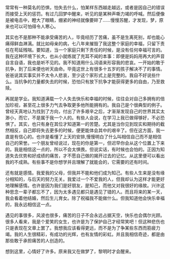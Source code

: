 



常常有一种莫名的恐惧，怕失去什么，怕某样东西越走越远，或者是因自己的错误而接受上天的惩罚。有过几回梦中醒来，听见的是某种声嘶力竭的呼喊。然后便像是被电击中，瞪大了眼睛，绷紧的神经就像要碎了……慢慢苏醒，才发现，梦，原来也可以可怕得令人寒心。


其实也不是那种不能承受痛苦的人，毕竟经历了苦痛，虽不是生离死别，却也能心痛得鲜血淋漓。就比如母亲的病，七八年来摧毁了我这整个家庭的幸福，只留下责任在苟延残喘。要知道，当一个家庭只剩下责任的时候，是没有任何幸福可言的。我在这种环境下长大，也从小就练就了充耳不闻的本事：即便是妈妈用再大的声音自言自语，我也是听不见的。我不知道用什么词语来形容我的悲哀。一开始的敢于抗争，到了后来便也听天由命。毕竟这世上有很多十五岁的孩子解决不了的事情。爸爸说其实事实并不太令人悲哀，至少这个家形式上是完整的。我自不好说些什么。当抗争的力量都失去的时候，恐怕只有放下抗争才能获得更多的自由，乃至救赎。

再就是学业。我知道满载一个人失去快乐和幸福的时候，往往会对自己多拥有的倍加珍视，甚至花上很多力气去争取更多他所能拥有的。我自己是个很典型的例子。曾经天真地认为找到了方向，付出了许多艰辛之后，才渐渐发现自己的世界其实太渺小，而它，不是属于我一个人的。有些人会说，在学习上我已做得够好，不必恐惧了。其实，也只有身在其位才知道第一的苦楚。尤其是当你见到现实和期待的截然相反，自己即将失去更多的时候，便更能体会其中的艰辛了。但在这方面，我一直是有信心的。也许是看懂了上天的安排,慢慢明白了什么叫相信自己而不是相信自己的荣誉。一个朋友曾经说过，现在的你是第一，但迟早你会从这个位置上下来的。我是相信这一点的，所以不会太惧畏。但说实话，有时候也会怕的。正因为知道失去优势和好成绩的痛苦，才不愿自己做的揭开过去的记忆。从这里便可以看出我的不成熟。有些事不是你想学并且理解了就能会的，它需要的还有时间。

还有就是感情。我爱我的父母，但我并不能和他们成为知己。有些人生来是没有缘分相知的，与后天的努力无关。我爱过一个不爱我的人，但我却认为这样才能更好地理解感情。也许是因为我们是好朋友，是知己，而他又对我很好的缘故。兴许这种思念一辈子都忘不了，因为太多遇见都只是遇见了错的人。而且将来的某一天，我会看着他结婚，然后生儿育女。除了祝福我不能做什么。但我知道他会快乐幸福的，我永远相信这一点。

遇见的事很多，风波也很多，痛苦的日子不会永远占据天空，快乐也会偶尔光顾。很多人看来，我是个爱笑的女生，也许是为了保护自己才经常笑吧！但这种悲伤也只是表现在文章上罢了。我想我应该看得更远，而不是为了争某些东西而筋疲力竭。我的人生很精彩，有成功的光辉，也有友情的彩虹。并且我相信奇迹，都是由那些敢于承担痛苦的人创造的。

想到这里，心情好了许多。原来我又在做梦了，黎明时才会醒来。

